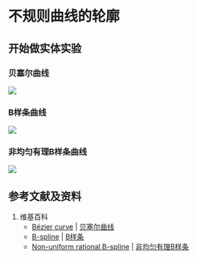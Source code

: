 # 不规则曲线的轮廓

## 开始做实体实验

### 贝塞尔曲线

![](/images/函数和极限/在2维坐标纸上感受n个点组成了任意形状的轮廓/不规则曲线的轮廓/1a1.jpg)

### B样条曲线

![](/images/函数和极限/在2维坐标纸上感受n个点组成了任意形状的轮廓/不规则曲线的轮廓/2a1.jpg)

### 非均匀有理B样条曲线

![](/images/函数和极限/在2维坐标纸上感受n个点组成了任意形状的轮廓/不规则曲线的轮廓/3a1.jpg)

## 参考文献及资料

1. 维基百科
	- [Bézier curve](https://en.wikipedia.org/wiki/B%C3%A9zier_curve) | [贝塞尔曲线](https://zh.wikipedia.org/wiki/%E8%B2%9D%E8%8C%B2%E6%9B%B2%E7%B7%9A) 
	- [B-spline](https://en.wikipedia.org/wiki/B-spline) | [B样条](https://zh.wikipedia.org/wiki/B%E6%A0%B7%E6%9D%A1) 
	- [Non-uniform rational B-spline](https://en.wikipedia.org/wiki/Non-uniform_rational_B-spline) | [非均匀有理B样条](https://zh.wikipedia.org/wiki/%E9%9D%9E%E5%9D%87%E5%8C%80%E6%9C%89%E7%90%86B%E6%A0%B7%E6%9D%A1) 



